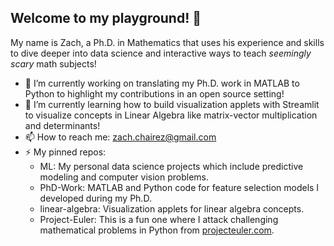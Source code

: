 ## Welcome to my playground! 👋

My name is Zach, a Ph.D. in Mathematics that uses his experience and skills to dive deeper into data science and interactive ways to teach *seemingly scary* math subjects! 

- 🔭 I’m currently working on translating my Ph.D. work in MATLAB to Python to highlight my contributions in an open source setting!
- 🌱 I’m currently learning how to build visualization applets with Streamlit to visualize concepts in Linear Algebra like matrix-vector multiplication and determinants!
- 📫 How to reach me: zach.chairez@gmail.com
- ⚡ My pinned repos:
    - ML:  My personal data science projects which include predictive modeling and computer vision problems.
    - PhD-Work:  MATLAB and Python code for feature selection models I developed during my Ph.D.
    - linear-algebra:  Visualization applets for linear algebra concepts.
    - Project-Euler:  This is a fun one where I attack challenging mathematical problems in Python from [projecteuler.com](https://projecteuler.net/).

<!--
**zach-chairez/zach-chairez** is a ✨ _special_ ✨ repository because its `README.md` (this file) appears on your GitHub profile.

Here are some ideas to get you started:

- 🔭 I’m currently working on ...
- 🌱 I’m currently learning ...
- 👯 I’m looking to collaborate on ...
- 🤔 I’m looking for help with ...
- 💬 Ask me about ...
- 📫 How to reach me: ...
- 😄 Pronouns: ...
- ⚡ Fun fact: ...
-->
